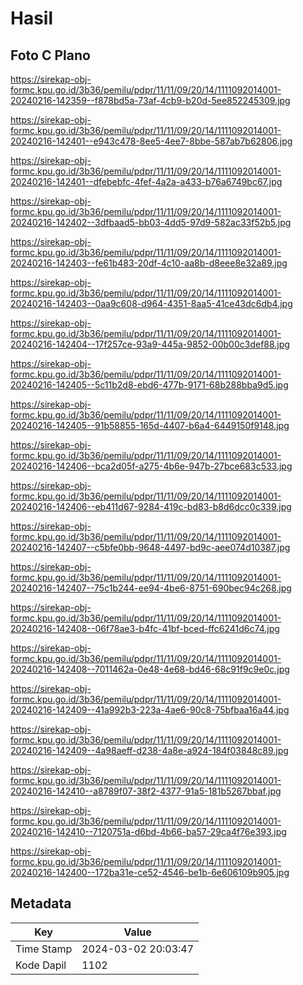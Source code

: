 # Hasil

## Foto C Plano

https://sirekap-obj-formc.kpu.go.id/3b36/pemilu/pdpr/11/11/09/20/14/1111092014001-20240216-142359--f878bd5a-73af-4cb9-b20d-5ee852245309.jpg

https://sirekap-obj-formc.kpu.go.id/3b36/pemilu/pdpr/11/11/09/20/14/1111092014001-20240216-142401--e943c478-8ee5-4ee7-8bbe-587ab7b62806.jpg

https://sirekap-obj-formc.kpu.go.id/3b36/pemilu/pdpr/11/11/09/20/14/1111092014001-20240216-142401--dfebebfc-4fef-4a2a-a433-b76a6749bc67.jpg

https://sirekap-obj-formc.kpu.go.id/3b36/pemilu/pdpr/11/11/09/20/14/1111092014001-20240216-142402--3dfbaad5-bb03-4dd5-97d9-582ac33f52b5.jpg

https://sirekap-obj-formc.kpu.go.id/3b36/pemilu/pdpr/11/11/09/20/14/1111092014001-20240216-142403--fe61b483-20df-4c10-aa8b-d8eee8e32a89.jpg

https://sirekap-obj-formc.kpu.go.id/3b36/pemilu/pdpr/11/11/09/20/14/1111092014001-20240216-142403--0aa9c608-d964-4351-8aa5-41ce43dc6db4.jpg

https://sirekap-obj-formc.kpu.go.id/3b36/pemilu/pdpr/11/11/09/20/14/1111092014001-20240216-142404--17f257ce-93a9-445a-9852-00b00c3def88.jpg

https://sirekap-obj-formc.kpu.go.id/3b36/pemilu/pdpr/11/11/09/20/14/1111092014001-20240216-142405--5c11b2d8-ebd6-477b-9171-68b288bba9d5.jpg

https://sirekap-obj-formc.kpu.go.id/3b36/pemilu/pdpr/11/11/09/20/14/1111092014001-20240216-142405--91b58855-165d-4407-b6a4-6449150f9148.jpg

https://sirekap-obj-formc.kpu.go.id/3b36/pemilu/pdpr/11/11/09/20/14/1111092014001-20240216-142406--bca2d05f-a275-4b6e-947b-27bce683c533.jpg

https://sirekap-obj-formc.kpu.go.id/3b36/pemilu/pdpr/11/11/09/20/14/1111092014001-20240216-142406--eb411d67-9284-419c-bd83-b8d6dcc0c339.jpg

https://sirekap-obj-formc.kpu.go.id/3b36/pemilu/pdpr/11/11/09/20/14/1111092014001-20240216-142407--c5bfe0bb-9648-4497-bd9c-aee074d10387.jpg

https://sirekap-obj-formc.kpu.go.id/3b36/pemilu/pdpr/11/11/09/20/14/1111092014001-20240216-142407--75c1b244-ee94-4be6-8751-690bec94c268.jpg

https://sirekap-obj-formc.kpu.go.id/3b36/pemilu/pdpr/11/11/09/20/14/1111092014001-20240216-142408--06f78ae3-b4fc-41bf-bced-ffc6241d6c74.jpg

https://sirekap-obj-formc.kpu.go.id/3b36/pemilu/pdpr/11/11/09/20/14/1111092014001-20240216-142408--7011462a-0e48-4e68-bd46-68c91f9c9e0c.jpg

https://sirekap-obj-formc.kpu.go.id/3b36/pemilu/pdpr/11/11/09/20/14/1111092014001-20240216-142409--41a992b3-223a-4ae6-90c8-75bfbaa16a44.jpg

https://sirekap-obj-formc.kpu.go.id/3b36/pemilu/pdpr/11/11/09/20/14/1111092014001-20240216-142409--4a98aeff-d238-4a8e-a924-184f03848c89.jpg

https://sirekap-obj-formc.kpu.go.id/3b36/pemilu/pdpr/11/11/09/20/14/1111092014001-20240216-142410--a8789f07-38f2-4377-91a5-181b5267bbaf.jpg

https://sirekap-obj-formc.kpu.go.id/3b36/pemilu/pdpr/11/11/09/20/14/1111092014001-20240216-142410--7120751a-d6bd-4b66-ba57-29ca4f76e393.jpg

https://sirekap-obj-formc.kpu.go.id/3b36/pemilu/pdpr/11/11/09/20/14/1111092014001-20240216-142400--172ba31e-ce52-4546-be1b-6e606109b905.jpg


## Metadata

| Key        | Value               |
| ---------- | ------------------- |
| Time Stamp | 2024-03-02 20:03:47 |
| Kode Dapil | 1102                |



